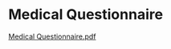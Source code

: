 # Medical Questionnaire

[Medical Questionnaire.pdf](Medical%20Questionnaire%201d704d32acd54871aa0f7fe9af871452/Medical_Questionnaire.pdf)